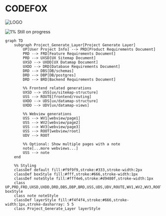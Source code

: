 # CODEFOX
![LOGO](https://cdn.discordapp.com/attachments/1288794538491772968/1311894579003396176/image.png?ex=674b2d49&is=6749dbc9&hm=922397db9499ca2f7bd267a714c09f0c4e063360d30692c320617ebd12f149e8&)

![1%](https://progress-bar.xyz/1)
Still on progress

```mermaid
graph TD
    subgraph Project_Generate_Layer[Project Generate Layer]
        UP[User Project Info] --> PRD[Product Requirements Document]
        PRD --> FRD[Feature Requirements Document]
        PRD --> UXSD[UX Sitemap Document]
        UXSD --> UXDD[UX Datamap Document]
        UXDD --> DRD[Database Requirements Document]
        DRD --> DBS[DB/schemas]
        DRD --> DBP[DB/postgres]
        DRD --> BRD[Backend Requirements Document]

        %% Frontend related generations
        UXSD --> USS[ux/sitemap-structure]
        USS --> ROUTE[frontend/routing]
        UXDD --> UDS[ux/datamap-structure]
        UXDD --> UDV[ux/datamap-views]

        %% Webview generations
        USS --> WV1[webview/page1]
        USS --> WV2[webview/page2]
        USS --> WV3[webview/page3]
        USS --> ROOT[webview/root]
        UDV --> ROOT

        %% Optional: Show multiple pages with a note
        note[...more webviews...]
        USS --> note
    end

    %% Styling
    classDef default fill:#f9f9f9,stroke:#333,stroke-width:2px
    classDef boxStyle fill:#fff,stroke:#666,stroke-width:1px
    classDef noteStyle fill:#fff4e6,stroke:#d9480f,stroke-width:1px
    class UP,PRD,FRD,UXSD,UXDD,DRD,DBS,DBP,BRD,USS,UDS,UDV,ROUTE,WV1,WV2,WV3,ROOT boxStyle
    class note noteStyle
    classDef layerStyle fill:#f4f4f4,stroke:#666,stroke-width:1px,stroke-dasharray: 5 5
    class Project_Generate_Layer layerStyle
```
